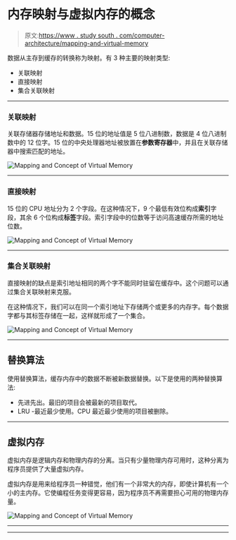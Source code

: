 # 内存映射与虚拟内存的概念

> 原文:[https://www . study south . com/computer-architecture/mapping-and-virtual-memory](https://www.studytonight.com/computer-architecture/mapping-and-virtual-memory)

数据从主存到缓存的转换称为映射。有 3 种主要的映射类型:

*   关联映射
*   直接映射
*   集合关联映射

* * *

### 关联映射

关联存储器存储地址和数据。15 位的地址值是 5 位八进制数，数据是 4 位八进制数中的 12 位字。15 位的中央处理器地址被放置在**参数寄存器**中，并且在关联存储器中搜索匹配的地址。

![Mapping and Concept of Virtual Memory](../Images/0d01ca900d85ee2785658bfa25e1cb72.png)

* * *

### 直接映射

15 位的 CPU 地址分为 2 个字段。在这种情况下，9 个最低有效位构成**索引**字段，其余 6 个位构成**标签**字段。索引字段中的位数等于访问高速缓存所需的地址位数。

![Mapping and Concept of Virtual Memory](../Images/9e375d050d79794ff6c60290f0b8f6f0.png)

* * *

### 集合关联映射

直接映射的缺点是索引地址相同的两个字不能同时驻留在缓存中。这个问题可以通过集合关联映射来克服。

在这种情况下，我们可以在同一个索引地址下存储两个或更多的内存字。每个数据字都与其标签存储在一起，这样就形成了一个集合。

![Mapping and Concept of Virtual Memory](../Images/d51acb84041fa6288937de487adedb3f.png)

* * *

## 替换算法

使用替换算法，缓存内存中的数据不断被新数据替换。以下是使用的两种替换算法:

*   先进先出。最旧的项目会被最新的项目取代。
*   LRU -最近最少使用。CPU 最近最少使用的项目被删除。

* * *

## 虚拟内存

虚拟内存是逻辑内存和物理内存的分离。当只有少量物理内存可用时，这种分离为程序员提供了大量虚拟内存。

虚拟内存是用来给程序员一种错觉，他们有一个非常大的内存，即使计算机有一个小的主内存。它使编程任务变得更容易，因为程序员不再需要担心可用的物理内存量。

![Mapping and Concept of Virtual Memory](../Images/6668857bfa6695a474c32c18cd684b44.png)

* * *

* * *